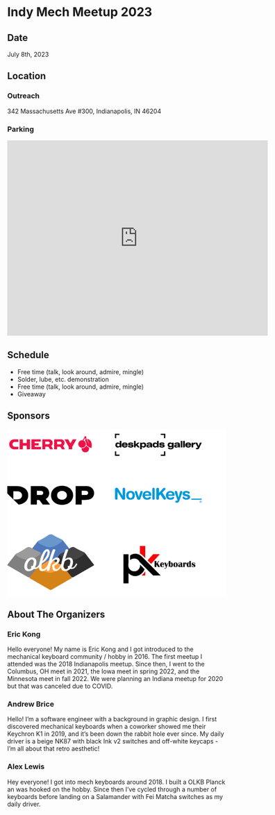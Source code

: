 # Indy Mech Meetup 2023

## Date

July 8th, 2023

## Location

### Outreach

342 Massachusetts Ave #300, Indianapolis, IN 46204

### Parking

<iframe src="https://www.google.com/maps/embed?pb=!1m16!1m12!1m3!1d3066.5475208939906!2d-86.153453!3d39.7722665!2m3!1f0!2f0!3f0!3m2!1i1024!2i768!4f13.1!2m1!1sparking!5e0!3m2!1sen!2sus!4v1688316536714!5m2!1sen!2sus" width="600" height="450" style="border:0;" allowfullscreen="" loading="lazy" referrerpolicy="no-referrer-when-downgrade"></iframe>

## Schedule

- Free time (talk, look around, admire, mingle)
- Solder, lube, etc. demonstration
- Free time (talk, look around, admire, mingle)
- Giveaway

## Sponsors

<div style="background: white; display: flex; flex-wrap: wrap; align-items: center; gap: 24px 48px;">
    <a href='https://www.cherryamericas.com/' target="_blank" noopener noreferrer>
        <img src="./assets/cherry.png" alt="Cherry logo" title="Cherry" style="max-width: 200px;"/>
    </a>
    <a href='https://deskpads.gallery/' target="_blank" noopener noreferrer>
        <img src="./assets/deskpads_gallery.png" alt="Deskpads Gallery logo" title="Deskpads Gallery" style="max-width: 200px;"/>
    </a>
    <a href='https://drop.com/' target="_blank" noopener noreferrer>
        <img src="./assets/drop.jpeg" alt="Drop logo" title="Drop" style="max-width: 200px;"/>
    </a>
    <a href='https://novelkeys.com/' target="_blank" noopener noreferrer>
        <img src="./assets/novelkeys.png" alt="Novelkeys logo" title="Novelkeys" style="max-width: 200px;"/>
    </a>
    <a href='https://olkb.com/' target="_blank" noopener noreferrer>
        <img src="./assets/olkb.png" alt="OLKB logo" title="OLKB" style="max-width: 200px;"/>
    </a>
    <a href='https://pkkeyboards.com/' target="_blank" noopener noreferrer>
        <img src="./assets/pk_keyboards.jpeg" alt="PK Keyboards logo" title="PK Keyboards" style="max-width: 200px;"/>
    </a>
</div>

## About The Organizers

### Eric Kong

Hello everyone! My name is Eric Kong and I got introduced to the mechanical keyboard community / hobby in 2016. The first meetup I attended was the 2018 Indianapolis meetup. Since then, I went to the Columbus, OH meet in 2021, the Iowa meet in spring 2022, and the Minnesota meet in fall 2022. We were planning an Indiana meetup for 2020 but that was canceled due to COVID.

### Andrew Brice

Hello! I’m a software engineer with a background in graphic design. I first discovered mechanical keyboards when a coworker showed me their Keychron K1 in 2019, and it’s been down the rabbit hole ever since. My daily driver is a beige NK87 with black Ink v2 switches and off-white keycaps - I’m all about that retro aesthetic!

### Alex Lewis

Hey everyone! I got into mech keyboards around 2018. I built a OLKB Planck an was hooked on the hobby. Since then I’ve cycled through a number of keyboards before landing on a Salamander with Fei Matcha switches as my daily driver.
